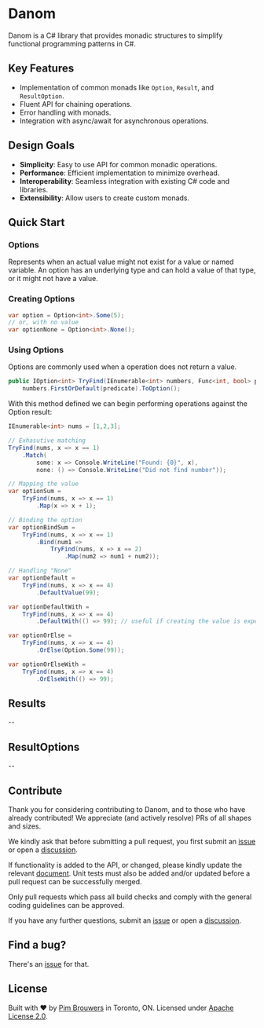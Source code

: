 # Danom

Danom is a C# library that provides monadic structures to simplify functional programming patterns in C#.

## Key Features
- Implementation of common monads like `Option`, `Result`, and `ResultOption`.
- Fluent API for chaining operations.
- Error handling with monads.
- Integration with async/await for asynchronous operations.

## Design Goals
- **Simplicity**: Easy to use API for common monadic operations.
- **Performance**: Efficient implementation to minimize overhead.
- **Interoperability**: Seamless integration with existing C# code and libraries.
- **Extensibility**: Allow users to create custom monads.

## Quick Start

### Options

Represents when an actual value might not exist for a value or named variable. An option has an underlying type and can hold a value of that type, or it might not have a value.

### Creating Options

```csharp
var option = Option<int>.Some(5);
// or, with no value
var optionNone = Option<int>.None();
```

### Using Options

Options are commonly used when a operation does not return a value.

```csharp
public IOption<int> TryFind(IEnumerable<int> numbers, Func<int, bool> predicate) =>
    numbers.FirstOrDefault(predicate).ToOption();
```

With this method defined we can begin performing operations against the Option result:

```csharp
IEnumerable<int> nums = [1,2,3];

// Exhasutive matching
TryFind(nums, x => x == 1)
    .Match(
        some: x => Console.WriteLine("Found: {0}", x),
        none: () => Console.WriteLine("Did not find number"));

// Mapping the value
var optionSum =
    TryFind(nums, x => x == 1)
        .Map(x => x + 1);

// Binding the option
var optionBindSum =
    TryFind(nums, x => x == 1)
        .Bind(num1 =>
            TryFind(nums, x => x == 2)
                .Map(num2 => num1 + num2));

// Handling "None"
var optionDefault =
    TryFind(nums, x => x == 4)
        .DefaultValue(99);

var optionDefaultWith =
    TryFind(nums, x => x == 4)
        .DefaultWith(() => 99); // useful if creating the value is expensive

var optionOrElse =
    TryFind(nums, x => x == 4)
        .OrElse(Option.Some(99));

var optionOrElseWith =
    TryFind(nums, x => x == 4)
        .OrElseWith(() => 99);
```

## Results

--

## ResultOptions

--

## Contribute

Thank you for considering contributing to Danom, and to those who have already contributed! We appreciate (and actively resolve) PRs of all shapes and sizes.

We kindly ask that before submitting a pull request, you first submit an [issue](https://github.com/pimbrouwers/Danom/issues) or open a [discussion](https://github.com/pimbrouwers/Danom/discussions).

If functionality is added to the API, or changed, please kindly update the relevant [document](https://github.com/pimbrouwers/Danom/tree/master/docs). Unit tests must also be added and/or updated before a pull request can be successfully merged.

Only pull requests which pass all build checks and comply with the general coding guidelines can be approved.

If you have any further questions, submit an [issue](https://github.com/pimbrouwers/Danom/issues) or open a [discussion](https://github.com/pimbrouwers/Danom/discussions).


## Find a bug?

There's an [issue](https://github.com/pimbrouwers/Danom/issues) for that.

## License

Built with ♥ by [Pim Brouwers](https://github.com/pimbrouwers) in Toronto, ON. Licensed under [Apache License 2.0](https://github.com/pimbrouwers/Danom/blob/master/LICENSE).
